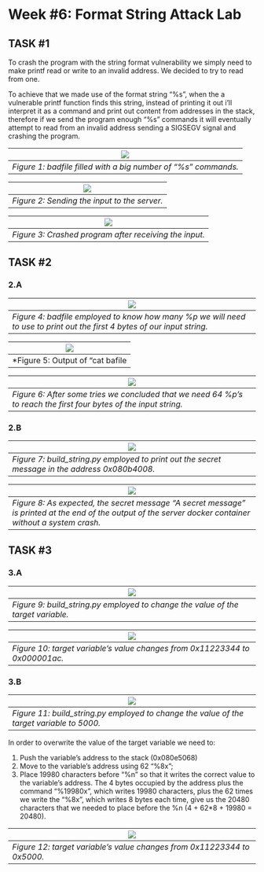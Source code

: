 # Week #6: Format String Attack Lab

## TASK #1

To crash the program with the string format vulnerability we simply need to make printf read or write to an invalid address. We decided to try to read from one.

To achieve that we made use of the format string “%s”, when the a vulnerable printf function finds this string, instead of printing it out i’ll interpret it as a command and print out content from addresses in the stack, therefore if we send the program enough “%s” commands it will eventually attempt to read from an invalid address sending a SIGSEGV signal and crashing the program.

|![](./images/logbook6/task1-01.png)|
|---|
|*Figure 1: badfile filled with a big number of “%s” commands.*|

|![](./images/logbook6/task1-02.png)|
|---|
|*Figure 2: Sending the input to the server.*|

|![](./images/logbook6/task1-03.png)|
|---|
|*Figure 3: Crashed program after receiving the input.*|

## TASK #2

### **2.A**

|![](./images/logbook6/task2-01.png)|
|---|
|*Figure 4: badfile employed to know how many %p we will need to use to print out the first 4 bytes of our input string.*|

|![](./images/logbook6/task2-02.png)|
|---|
|*Figure 5: Output of “cat bafile | nc 10.9.0.5 9090” command.*|

|![](./images/logbook6/task2-03.png)|
|---|
|*Figure 6: After some tries we concluded that we need 64 %p’s to reach the first four bytes of the input string.*|

### **2.B**

|![](./images/logbook6/task2-04.png)|
|---|
|*Figure 7: build_string.py employed to print out the secret message in the address 0x080b4008.*|

|![](./images/logbook6/task2-05.png)|
|---|
|*Figure 8: As expected, the secret message “A secret message” is printed at the end of the output of the server docker container without a system crash.*|

## TASK #3

### **3.A**

|![](./images/logbook6/task3-01.png)|
|---|
|*Figure 9: build_string.py employed to change the value of the target variable.*|

|![](./images/logbook6/task3-02.png)|
|---|
|*Figure 10: target variable’s value changes from 0x11223344 to 0x000001ac.*|

### **3.B**

|![](./images/logbook6/task3-03.png)|
|---|
|*Figure 11: build_string.py employed to change the value of the target variable to 5000.*|

In order to overwrite the value of the target variable we need to:
1. Push the variable’s address to the stack (0x080e5068)
2. Move to the variable’s address using 62 “%8x”;
3. Place 19980 characters before “%n” so that it writes the correct value to the variable’s address. The 4 bytes occupied by the address plus the command “%19980x”, which writes 19980 characters, plus the 62 times we write the “%8x”, which writes 8 bytes each time, give us the 20480 characters that we needed to place before the %n (4 + 62*8 + 19980 = 20480).

|![](./images/logbook6/task3-04.png)|
|---|
|*Figure 12: target variable’s value changes from 0x11223344 to 0x5000.*|